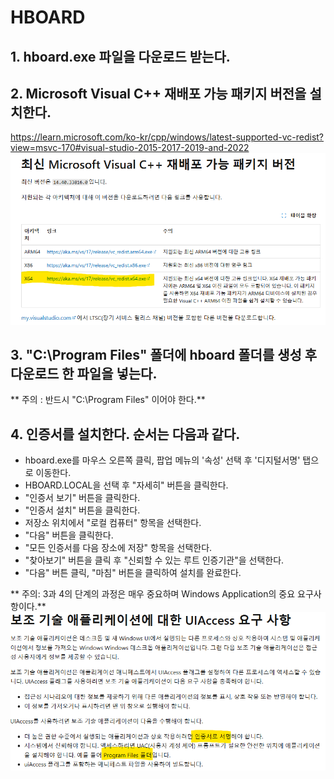 # HBOARD
## 1. hboard.exe 파일을 다운로드 받는다.
## 2. Microsoft Visual C++ 재배포 가능 패키지 버전을 설치한다. 
 https://learn.microsoft.com/ko-kr/cpp/windows/latest-supported-vc-redist?view=msvc-170#visual-studio-2015-2017-2019-and-2022
![](vc_redist.x64.png)

## 3. "C:\Program Files" 폴더에 hboard 폴더를 생성 후 다운로드 한 파일을 넣는다.
**  주의 : 반드시 "C:\Program Files" 이어야 한다.**

## 4. 인증서를 설치한다. 순서는 다음과 같다.
   - hboard.exe를 마우스 오른쪽 클릭, 팝업 메뉴의 '속성' 선택 후 '디지털서명' 탭으로 이동한다.
   - HBOARD.LOCAL을 선택 후 "자세히" 버튼을 클릭한다. 
   - "인증서 보기" 버튼을 클릭한다.
   - "인증서 설치" 버튼을 클릭한다.
   - 저장소 위치에서 "로컬 컴퓨터" 항목을 선택한다.
   - "다음" 버튼을 클릭한다.
   - "모든 인증서를 다음 장소에 저장" 항목을 선택한다.
   - "찾아보기" 버튼을 클릭 후 "신뢰할 수 있는 루트 인증기관"을 선택한다.
   - "다음" 버튼 클릭, "마침" 버튼을 클릭하여 설치를 완료한다.
  

** 주의: 3과 4의 단계의 과정은 매우 중요하며 Windows Application의 중요 요구사항이다.**
![](uiaccess.png)
